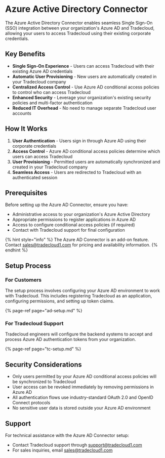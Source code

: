 # Azure Active Directory Connector

The Azure Active Directory Connector enables seamless Single Sign-On (SSO) integration between your organization's Azure AD and Tradecloud, allowing your users to access Tradecloud using their existing corporate credentials.

## Key Benefits

- **Single Sign-On Experience** - Users can access Tradecloud with their existing Azure AD credentials
- **Automatic User Provisioning** - New users are automatically created in your Tradecloud company
- **Centralized Access Control** - Use Azure AD conditional access policies to control who can access Tradecloud
- **Enhanced Security** - Leverage your organization's existing security policies and multi-factor authentication
- **Reduced IT Overhead** - No need to manage separate Tradecloud user accounts

## How It Works

1. **User Authentication** - Users sign in through Azure AD using their corporate credentials
2. **Access Control** - Azure AD conditional access policies determine which users can access Tradecloud
3. **User Provisioning** - Permitted users are automatically synchronized and created in your Tradecloud company
4. **Seamless Access** - Users are redirected to Tradecloud with an authenticated session

## Prerequisites

Before setting up the Azure AD Connector, ensure you have:

- Administrative access to your organization's Azure Active Directory
- Appropriate permissions to register applications in Azure AD
- Access to configure conditional access policies (if required)
- Contact with Tradecloud support for final configuration

{% hint style="info" %}
The Azure AD Connector is an add-on feature. Contact [sales@tradecloud1.com](mailto:sales@tradecloud1.com) for pricing and availability information.
{% endhint %}

## Setup Process

### For Customers

The setup process involves configuring your Azure AD environment to work with Tradecloud. This includes registering Tradecloud as an application, configuring permissions, and setting up token claims.

{% page-ref page="ad-setup.md" %}

### For Tradecloud Support

Tradecloud engineers will configure the backend systems to accept and process Azure AD authentication tokens from your organization.

{% page-ref page="tc-setup.md" %}

## Security Considerations

- Only users permitted by your Azure AD conditional access policies will be synchronized to Tradecloud
- User access can be revoked immediately by removing permissions in Azure AD
- All authentication flows use industry-standard OAuth 2.0 and OpenID Connect protocols
- No sensitive user data is stored outside your Azure AD environment

## Support

For technical assistance with the Azure AD Connector setup:

- Contact Tradecloud support through [support@tradecloud1.com](mailto:support@tradecloud1.com)
- For sales inquiries, email [sales@tradecloud1.com](mailto:sales@tradecloud1.com)
